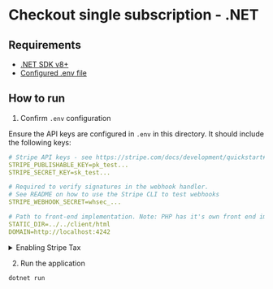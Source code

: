 # Checkout single subscription - .NET

## Requirements

* [.NET SDK v8+](https://dotnet.microsoft.com/download/dotnet)
* [Configured .env file](../../README.md)

## How to run

1. Confirm `.env` configuration

Ensure the API keys are configured in `.env` in this directory. It should include the following keys:

```yaml
# Stripe API keys - see https://stripe.com/docs/development/quickstart#api-keys
STRIPE_PUBLISHABLE_KEY=pk_test...
STRIPE_SECRET_KEY=sk_test...

# Required to verify signatures in the webhook handler.
# See README on how to use the Stripe CLI to test webhooks
STRIPE_WEBHOOK_SECRET=whsec_...

# Path to front-end implementation. Note: PHP has it's own front end implementation.
STATIC_DIR=../../client/html
DOMAIN=http://localhost:4242
```

<details>
<summary>Enabling Stripe Tax</summary>

   In the [`Controllers/PaymentsController.cs`](./Controllers/PaymentsController.cs) file you will find the following code commented out
   ```csharp
   // AutomaticTax = new SessionAutomaticTaxOptions { Enabled = true },
   ```

   Uncomment this line of code and the sales tax will be automatically calculated during the checkout.

   Make sure you previously went through the set up of Stripe Tax: [Set up Stripe Tax](https://stripe.com/docs/tax/set-up) and you have your products and prices updated with tax behavior and optionally tax codes: [Docs - Update your Products and Prices](https://stripe.com/docs/tax/checkout#product-and-price-setup)
</details>


2.  Run the application

```sh
dotnet run
```
